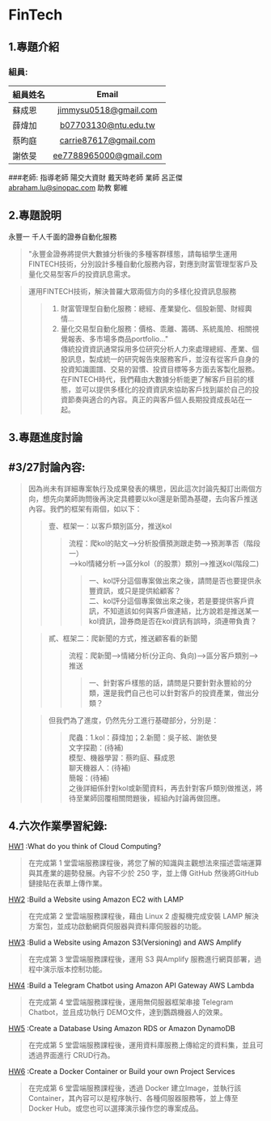 # FinTech
## 1.專題介紹
### 組員:
| 組員姓名  | Email |
| ------------- |:-------------:|
| 蘇成恩      | jimmysu0518@gmail.com     |
| 薛煒加      | b07703130@ntu.edu.tw    |
| 蔡昀庭      | carrie87617@gmail.com    |
| 謝依旻      | ee7788965000@gmail.com     |
###老師:
指導老師 陽交大資財 戴天時老師
業師 呂正傑 abraham.lu@sinopac.com
助教 鄭維  
## 2.專題說明
永豐一 千人千面的證券自動化服務

> "永豐金證券將提供大數據分析後的多種客群樣態，請每組學生運用FINTECH技術，分別設計多種自動化服務內容，對應到財富管理型客戶及量化交易型客戶的投資訊息需求。 <br>

> 運用FINTECH技術，解決普羅大眾兩個方向的多樣化投資訊息服務 <br>
>> 1. 財富管理型自動化服務：總經、產業變化、個股新聞、財經輿情... <br>
>> 2. 量化交易型自動化服務：價格、乖離、籌碼、系統風險、相關視覺報表、多市場多商品portfolio..." <br>
> 傳統投資資訊通常採用多位研究分析人力來處理總經、產業、個股訊息，製成統一的研究報告來服務客戶，並沒有從客戶自身的投資知識圖譜、交易的習慣、投資目標等多方面去客製化服務。在FINTECH時代，我們藉由大數據分析能更了解客戶目前的樣態，並可以提供多樣化的投資資訊來協助客戶找到屬於自己的投資節奏與適合的內容。真正的與客戶個人長期投資成長站在一起。 <br>

## 3.專題進度討論
## #3/27討論內容:
> 因為尚未有詳細專案執行及成果發表的構思，因此這次討論先擬訂出兩個方向，想先向業師詢問後再決定具體要以kol還是新聞為基礎，去向客戶推送內容。我們的框架有兩個，如以下： <br>
>> 壹、框架一：以客戶類別區分，推送kol <br>
>>> 流程：爬kol的貼文—>分析股價預測跟走勢—>預測準否（階段一） <br>
>>> 	—>kol情緒分析—>區分kol（的股票）類別—>推送kol(階段二) <br>
>>>> 一、kol評分這個專案做出來之後，請問是否也要提供永豐資訊，或只是提供給顧客？ <br>
>>>> 二、kol評分這個專案做出來之後，若是要提供客戶資訊，不知道該如何與客戶做連結，比方說若是推送某一kol資訊，證券商是否在kol資訊有誤時，須連帶負責？
>
>> 貳、框架二：爬新聞的方式，推送顧客看的新聞 <br>
>>> 流程：爬新聞—>情緒分析(分正向、負向)—>區分客戶類別—>推送 <br>
>>>> 一、針對客戶樣態的話，請問是只要針對永豐給的分類，還是我們自己也可以針對客戶的投資產業，做出分類？ <br>
>
>> 但我們為了進度，仍然先分工進行基礎部分，分別是： <br>
>>> 爬蟲：1.kol：薛煒加；2.新聞：吳子絃、謝依旻 <br>
>>> 文字探勘：(待補) <br>
>>> 模型、機器學習：蔡昀庭、蘇成恩 <br>
>>> 聊天機器人：(待補) <br>
>>> 簡報：(待補) <br>
> 之後詳細係針對kol或新聞資料，再去針對客戶類別做推送，將待至業師回覆相關問題後，經組內討論再做回應。 <br>

## 4.六次作業學習紀錄:
[HW1](https://github.com/wzxaldrishine/FinTech/blob/main/HW1/HW1.md)   :What do you think of Cloud Computing?

> 在完成第 1 堂雲端服務課程後，將您了解的知識與主觀想法來描述雲端運算與其產業的趨勢發展。內容不少於 250 字，並上傳 GitHub 然後將GitHub 鏈接貼在表單上傳作業。

[HW2](https://github.com/wzxaldrishine/FinTech/blob/main/HW2/HW2.md)   :Build a Website using Amazon EC2 with LAMP

> 在完成第 2 堂雲端服務課程後，藉由 Linux 2 虛擬機完成安裝 LAMP 解決方案包，並成功啟動網頁伺服器與資料庫伺服器的功能。

[HW3](https://github.com/wzxaldrishine/FinTech/blob/main/HW3/HW3.md)   :Bulid a Website using Amazon S3(Versioning) and AWS Amplify

>在完成第 3 堂雲端服務課程後，運用 S3 與Amplify 服務進行網頁部署，過程中演示版本控制功能。

[HW4](https://github.com/wzxaldrishine/FinTech/blob/main/HW4/HW4.md)   :Build a Telegram Chatbot using Amazon API Gateway AWS Lambda

> 在完成第 4 堂雲端服務課程後，運用無伺服器框架串接 Telegram Chatbot，並且成功執行 DEMO文件，達到鸚鵡機器人的效果。

[HW5](https://github.com/wzxaldrishine/FinTech/blob/main/HW5/HW5.md)   :Create a Database Using Amazon RDS or Amazon DynamoDB

> 在完成第 5 堂雲端服務課程後，運用資料庫服務上傳給定的資料集，並且可透過界面進行 CRUD行為。

[HW6](https://github.com/wzxaldrishine/FinTech/blob/main/HW6/HW6.md)   :Create a Docker Container or Build your own Project Services

> 在完成第 6 堂雲端服務課程後，透過 Docker 建立Image，並執行該 Container，其內容可以是程序執行、各種伺服器服務等，並上傳至 Docker Hub。或您也可以選擇演示操作您的專案成品。
